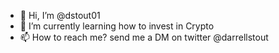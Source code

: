 - 👋 Hi, I’m @dstout01
- 👀 I’m currently learning how to invest in Crypto
- 📫 How to reach me? send me a DM on twitter @darrellstout

<!---
dstout01/dstout01 is a ✨ special ✨ repository because its `README.md` (this file) appears on your GitHub profile.
You can click the Preview link to take a look at your changes.
--->
